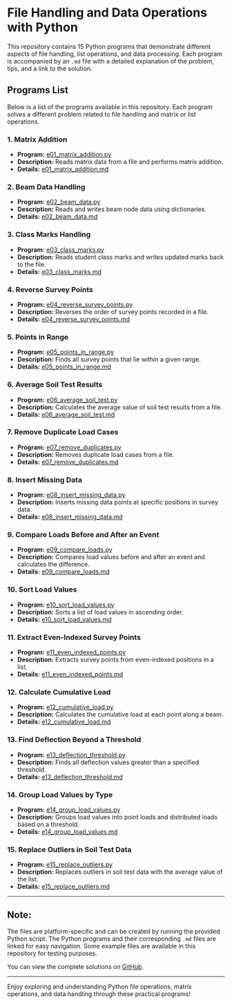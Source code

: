 # File Handling and Data Operations with Python

This repository contains 15 Python programs that demonstrate different aspects of file handling, list operations, and data processing. Each program is accompanied by an `.md` file with a detailed explanation of the problem, tips, and a link to the solution.

## Programs List

Below is a list of the programs available in this repository. Each program solves a different problem related to file handling and matrix or list operations.

### 1. Matrix Addition
- **Program:** [e01_matrix_addition.py](e01_matrix_addition.py)
- **Description:** Reads matrix data from a file and performs matrix addition.
- **Details:** [e01_matrix_addition.md](e01_matrix_addition.md)

### 2. Beam Data Handling
- **Program:** [e02_beam_data.py](e02_beam_data.py)
- **Description:** Reads and writes beam node data using dictionaries.
- **Details:** [e02_beam_data.md](e02_beam_data.md)

### 3. Class Marks Handling
- **Program:** [e03_class_marks.py](e03_class_marks.py)
- **Description:** Reads student class marks and writes updated marks back to the file.
- **Details:** [e03_class_marks.md](e03_class_marks.md)

### 4. Reverse Survey Points
- **Program:** [e04_reverse_survey_points.py](e04_reverse_survey_points.py)
- **Description:** Reverses the order of survey points recorded in a file.
- **Details:** [e04_reverse_survey_points.md](e04_reverse_survey_points.md)

### 5. Points in Range
- **Program:** [e05_points_in_range.py](e05_points_in_range.py)
- **Description:** Finds all survey points that lie within a given range.
- **Details:** [e05_points_in_range.md](e05_points_in_range.md)

### 6. Average Soil Test Results
- **Program:** [e06_average_soil_test.py](e06_average_soil_test.py)
- **Description:** Calculates the average value of soil test results from a file.
- **Details:** [e06_average_soil_test.md](e06_average_soil_test.md)

### 7. Remove Duplicate Load Cases
- **Program:** [e07_remove_duplicates.py](e07_remove_duplicates.py)
- **Description:** Removes duplicate load cases from a file.
- **Details:** [e07_remove_duplicates.md](e07_remove_duplicates.md)

### 8. Insert Missing Data
- **Program:** [e08_insert_missing_data.py](e08_insert_missing_data.py)
- **Description:** Inserts missing data points at specific positions in survey data.
- **Details:** [e08_insert_missing_data.md](e08_insert_missing_data.md)

### 9. Compare Loads Before and After an Event
- **Program:** [e09_compare_loads.py](e09_compare_loads.py)
- **Description:** Compares load values before and after an event and calculates the difference.
- **Details:** [e09_compare_loads.md](e09_compare_loads.md)

### 10. Sort Load Values
- **Program:** [e10_sort_load_values.py](e10_sort_load_values.py)
- **Description:** Sorts a list of load values in ascending order.
- **Details:** [e10_sort_load_values.md](e10_sort_load_values.md)

### 11. Extract Even-Indexed Survey Points
- **Program:** [e11_even_indexed_points.py](e11_even_indexed_points.py)
- **Description:** Extracts survey points from even-indexed positions in a list.
- **Details:** [e11_even_indexed_points.md](e11_even_indexed_points.md)

### 12. Calculate Cumulative Load
- **Program:** [e12_cumulative_load.py](e12_cumulative_load.py)
- **Description:** Calculates the cumulative load at each point along a beam.
- **Details:** [e12_cumulative_load.md](e12_cumulative_load.md)

### 13. Find Deflection Beyond a Threshold
- **Program:** [e13_deflection_threshold.py](e13_deflection_threshold.py)
- **Description:** Finds all deflection values greater than a specified threshold.
- **Details:** [e13_deflection_threshold.md](e13_deflection_threshold.md)

### 14. Group Load Values by Type
- **Program:** [e14_group_load_values.py](e14_group_load_values.py)
- **Description:** Groups load values into point loads and distributed loads based on a threshold.
- **Details:** [e14_group_load_values.md](e14_group_load_values.md)

### 15. Replace Outliers in Soil Test Data
- **Program:** [e15_replace_outliers.py](e15_replace_outliers.py)
- **Description:** Replaces outliers in soil test data with the average value of the list.
- **Details:** [e15_replace_outliers.md](e15_replace_outliers.md)

---

## Note:

The files are platform-specific and can be created by running the provided Python script. The Python programs and their corresponding `.md` files are linked for easy navigation. Some example files are available in this repository for testing purposes.

You can view the complete solutions on [GitHub](https://github.com/jspackiaraj).

---

Enjoy exploring and understanding Python file operations, matrix operations, and data handling through these practical programs!
